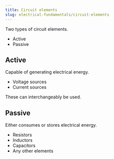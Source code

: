 ```yaml
---
title: Circuit elements
slug: electrical-fundamentals/circuit-elements
---
```


Two types of circuit elements.

- Active
- Passive

## Active

Capable of generating electrical energy.

- Voltage sources
- Current sources

These can interchangeably be used.

## Passive

Either consumes or stores electrical energy.

- Resistors
- Inductors
- Capacitors
- Any other elements
